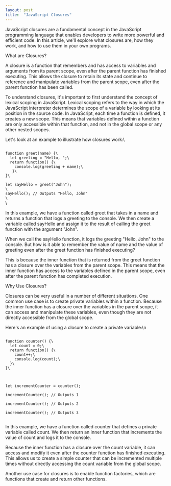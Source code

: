 ```yaml
---
layout: post
title:  "JavaScript Closures"
---
```


JavaScript closures are a fundamental concept in the JavaScript programming language that enables developers to write more powerful and efficient code. In this article, we'll explore what closures are, how they work, and how to use them in your own programs.

What are Closures?

A closure is a function that remembers and has access to variables and arguments from its parent scope, even after the parent function has finished executing. This allows the closure to retain its state and continue to reference and manipulate variables from the parent scope, even after the parent function has been called.

To understand closures, it's important to first understand the concept of lexical scoping in JavaScript. Lexical scoping refers to the way in which the JavaScript interpreter determines the scope of a variable by looking at its position in the source code. In JavaScript, each time a function is defined, it creates a new scope. This means that variables defined within a function are only accessible within that function, and not in the global scope or any other nested scopes.

Let's look at an example to illustrate how closures work:\


<code>
function greet(name) {\
  let greeting = "Hello, ";\
  return function() {\
    console.log(greeting + name);\
   }\
}\
</code>

<code>
let sayHello = greet("John");<br>\
sayHello(); // Outputs "Hello, John"<br>\
</code>\

In this example, we have a function called greet that takes in a name and returns a function that logs a greeting to the console. We then create a variable called sayHello and assign it to the result of calling the greet function with the argument "John".

When we call the sayHello function, it logs the greeting "Hello, John" to the console. But how is it able to remember the value of name and the value of greeting even after the greet function has finished executing?

This is because the inner function that is returned from the greet function has a closure over the variables from the parent scope. This means that the inner function has access to the variables defined in the parent scope, even after the parent function has completed execution.

Why Use Closures?

Closures can be very useful in a number of different situations. One common use case is to create private variables within a function. Because the inner function has a closure over the variables in the parent scope, it can access and manipulate these variables, even though they are not directly accessible from the global scope.

Here's an example of using a closure to create a private variable:\n

<code>
function counter() {\
  let count = 0;\
  return function() {\
    count++;\
    console.log(count);\
  }\
}\
</code>

<code>\
let incrementCounter = counter();\
incrementCounter(); // Outputs 1\
incrementCounter(); // Outputs 2\
incrementCounter(); // Outputs 3\
</code>

In this example, we have a function called counter that defines a private variable called count. We then return an inner function that increments the value of count and logs it to the console.

Because the inner function has a closure over the count variable, it can access and modify it even after the counter function has finished executing. This allows us to create a simple counter that can be incremented multiple times without directly accessing the count variable from the global scope.

Another use case for closures is to enable function factories, which are functions that create and return other functions. 
